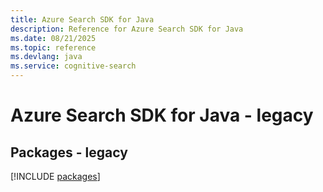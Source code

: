 ```yaml
---
title: Azure Search SDK for Java
description: Reference for Azure Search SDK for Java
ms.date: 08/21/2025
ms.topic: reference
ms.devlang: java
ms.service: cognitive-search
---
```

# Azure Search SDK for Java - legacy
## Packages - legacy
[!INCLUDE [packages](search-index.md)]